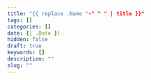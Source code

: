 ```yaml
---
title: "{{ replace .Name "-" " " | title }}"
tags: []
categories: []
date: {{ .Date }}
hidden: false
draft: true
keywords: []
description: ""
slug: ""
---
```

